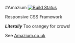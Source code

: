 #Amazium [![Build Status](https://travis-ci.org/OwlyStuff/Amazium.svg?branch=master)](https://travis-ci.org/OwlyStuff/Amazium)

Responsive CSS Framework

__*Literally*__ Too orangey for crows!

See [Amazium.co.uk](http://www.amazium.co.uk)
